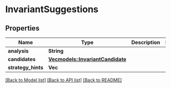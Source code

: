 # InvariantSuggestions

## Properties

Name | Type | Description | Notes
------------ | ------------- | ------------- | -------------
**analysis** | **String** |  | 
**candidates** | [**Vec<models::InvariantCandidate>**](InvariantCandidate.md) |  | 
**strategy_hints** | **Vec<String>** |  | 

[[Back to Model list]](../README.md#documentation-for-models) [[Back to API list]](../README.md#documentation-for-api-endpoints) [[Back to README]](../README.md)


